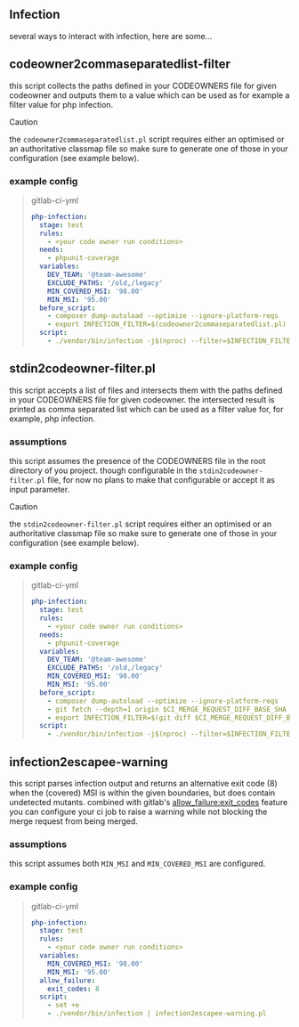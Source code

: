 ## Infection
several ways to interact with infection, here are some...

## codeowner2commaseparatedlist-filter

this script collects the paths defined in your CODEOWNERS file for given codeowner and outputs them to a value which can be used as for example a filter value for php infection.

> [!CAUTION]    
> the `codeowner2commaseparatedlist.pl` script requires either an optimised or an authoritative classmap file so make sure to generate one of those in your configuration (see example below).

### example config

> gitlab-ci-yml
> ```yaml
> php-infection:
>   stage: test
>   rules:
>     - <your code owner run conditions>
>   needs:
>     - phpunit-coverage
>   variables:
>     DEV_TEAM: '@team-awesome'
>     EXCLUDE_PATHS: '/old,/legacy'
>     MIN_COVERED_MSI: '98.00'
>     MIN_MSI: '95.00'
>   before_script:
>     - composer dump-autoload --optimize --ignore-platform-reqs
>     - export INFECTION_FILTER=$(codeowner2commaseparatedlist.pl)
>   script:
>     - ./vendor/bin/infection -j$(nproc) --filter=$INFECTION_FILTER --min-msi=$MIN_MSI --min-covered-msi=$MIN_COVERED_MSI --coverage=./coverage --skip-initial-tests
> ```

## stdin2codeowner-filter.pl

this script accepts a list of files and intersects them with the paths defined in your CODEOWNERS file for given codeowner. the intersected result is printed as comma separated list which can be used as a filter value for, for example, php infection.

### assumptions

this script assumes the presence of the CODEOWNERS file in the root directory of you project.
though configurable in the `stdin2codeowner-filter.pl` file, for now no plans to make that configurable or accept it as input parameter.

> [!CAUTION]    
> the `stdin2codeowner-filter.pl` script requires either an optimised or an authoritative classmap file so make sure to generate one of those in your configuration (see example below).


### example config

> gitlab-ci-yml
> ```yaml
> php-infection:
>   stage: test
>   rules:
>     - <your code owner run conditions>
>   needs:
>     - phpunit-coverage
>   variables:
>     DEV_TEAM: '@team-awesome'
>     EXCLUDE_PATHS: '/old,/legacy'
>     MIN_COVERED_MSI: '98.00'
>     MIN_MSI: '95.00'
>   before_script:
>     - composer dump-autoload --optimize --ignore-platform-reqs
>     - git fetch --depth=1 origin $CI_MERGE_REQUEST_DIFF_BASE_SHA
>     - export INFECTION_FILTER=$(git diff $CI_MERGE_REQUEST_DIFF_BASE_SHA..$CI_COMMIT_SHA --diff-filter=AMR --name-only -- '***.php' | .stdin2codeowner-filter.pl)
>   script:
>     - ./vendor/bin/infection -j$(nproc) --filter=$INFECTION_FILTER --min-msi=$MIN_MSI --min-covered-msi=$MIN_COVERED_MSI --coverage=./coverage --skip-initial-tests
> ```

## infection2escapee-warning

this script parses infection output and returns an alternative exit code (8) when the (covered) MSI is within the given boundaries, but does contain undetected mutants.
combined with gitlab's [allow_failure:exit_codes](https://docs.gitlab.com/ee/ci/yaml/#allow_failureexit_codes) feature you can configure your ci job to raise a warning while not blocking the merge request from being merged.

### assumptions
this script assumes both `MIN_MSI` and `MIN_COVERED_MSI` are configured.

### example config

> gitlab-ci-yml
> ```yaml
> php-infection:
>   stage: test
>   rules:
>     - <your code owner run conditions>
>   variables:
>     MIN_COVERED_MSI: '98.00'
>     MIN_MSI: '95.00'
>   allow_failure:
>     exit_codes: 8
>   script:
>     - set +e
>     - ./vendor/bin/infection | infection2escapee-warning.pl
> ```
